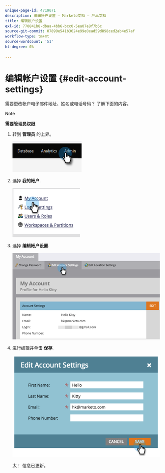 ```yaml
---
unique-page-id: 4719071
description: 编辑帐户设置 — Marketo文档 — 产品文档
title: 编辑帐户设置
exl-id: 770841b8-dbaa-4bb6-bcc0-5ea07e8f7b6c
source-git-commit: 07899e541b3624e99e0ead59d898ced2ab4e57af
workflow-type: tm+mt
source-wordcount: '51'
ht-degree: 0%

---
```


# 编辑帐户设置 {#edit-account-settings}

需要更改帐户电子邮件地址、姓名或电话号码？ 了解下面的内容。

>[!NOTE]
>
>**需要管理员权限**

1. 转到 **管理员** 的上界。

   ![](assets/edit-account-settings-1.png)

1. 选择 **我的帐户**.

   ![](assets/edit-account-settings-2.png)

1. 选择 **编辑帐户设置**.

   ![](assets/edit-account-settings-3.png)

1. 进行编辑并单击 **保存**.

   ![](assets/edit-account-settings-4.png)

   太！ 信息已更新。
